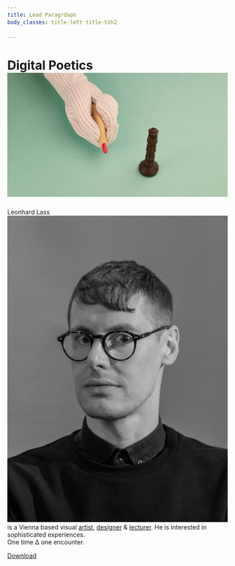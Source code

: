 ```yaml
---
title: Lead Paragrdaph
body_classes: title-left title-h1h2
 
---
```

# Digital Poetics ![](depart-TheRebusCummulations_02-ladyfinger-chess_00000.jpg?classes=inline-img)
Leonhard Lass ![](Leo-portrait-2.jpg?classes=inline-img) is a Vienna based visual [artist](bla), [designer](bla) & [lecturer](bla).
He is interested in sophisticated experiences.  
One time ∆ one encounter.

[Download](http://depart.at/file.pdf?classes=btn)